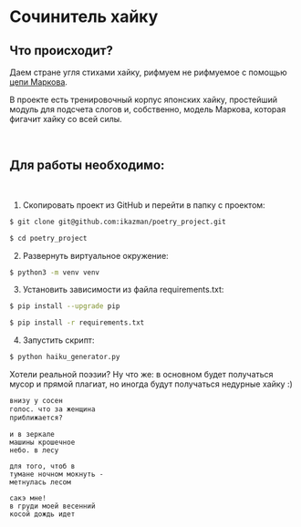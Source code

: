 # Сочинитель хайку

## Что происходит? <a name = "about"></a>

Даем стране угля стихами хайку, рифмуем не рифмуемое с помощью [цепи Маркова](https://ru.wikipedia.org/wiki/%D0%A6%D0%B5%D0%BF%D1%8C_%D0%9C%D0%B0%D1%80%D0%BA%D0%BE%D0%B2%D0%B0).

В проекте есть тренировочный корпус японских хайку, простейший модуль для подсчета слогов и, собственно, модель Маркова, которая фигачит хайку со всей силы. 

&nbsp;

## Для работы необходимо:
&nbsp;
1) Скопировать проект из GitHub и перейти в папку с проектом:
```bash
$ git clone git@github.com:ikazman/poetry_project.git
```
```bash
$ cd poetry_project
```
2) Развернуть виртуальное окружение:
```bash
$ python3 -m venv venv
```
3) Установить зависимости из файла requirements.txt:
```bash
$ pip install --upgrade pip
```
```bash
$ pip install -r requirements.txt
```
4) Запустить скрипт:
```bash
$ python haiku_generator.py 
```
Хотели реальной поэзии? Ну что же: в основном будет получаться мусор и прямой плагиат, но иногда будут получаться недурные хайку :)

```bash
внизу у сосен
голос. что за женщина
приближается?
```
```
и в зеркале
машины крошечное
небо. в лесу
```
```
для того, чтоб в
тумане ночном мокнуть -
метнулась лесом
```
```
сакэ мне!
в груди моей весенний
косой дождь идет
```
